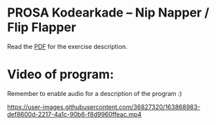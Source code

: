 # PROSA Kodearkade – Nip Napper / Flip Flapper

Read the [PDF](https://github.com/JonasKaad/PaperFortuneTeller/blob/4b2696e7609cc179c568f81b01b2a9e9af8679ca/Nip%20Napper%20-%20Flip%20Flapper.pdf) for the exercise description.

# Video of program:
Remember to enable audio for a description of the program :)

https://user-images.githubusercontent.com/36827320/163868983-def8600d-2217-4a1c-90b6-f8d9960ffeac.mp4

